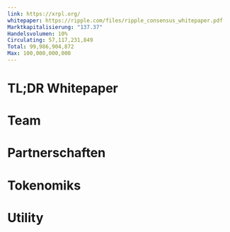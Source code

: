 ```yaml
---
link: https://xrpl.org/
whitepaper: https://ripple.com/files/ripple_consensus_whitepaper.pdf
Marktkapitalisierung: "137.37"
Handelsvolumen: 10%
Circulating: 57,117,231,849
Total: 99,986,904,872
Max: 100,000,000,000
---
```

# TL;DR Whitepaper


# Team


# Partnerschaften


# Tokenomiks


# Utility


